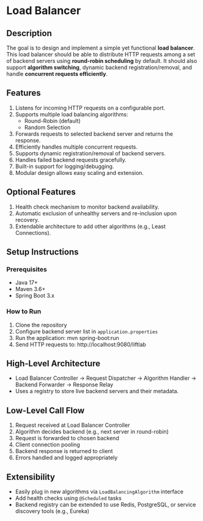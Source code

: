 # Load Balancer

## Description

The goal is to design and implement a simple yet functional **load balancer**. 
This load balancer should be able to distribute HTTP requests among a set of backend servers using **round-robin scheduling** by default. 
It should also support **algorithm switching**, dynamic backend registration/removal, and handle **concurrent requests efficiently**.

## Features

1. Listens for incoming HTTP requests on a configurable port.
2. Supports multiple load balancing algorithms:
    - Round-Robin (default)
    - Random Selection
3. Forwards requests to selected backend server and returns the response.
4. Efficiently handles multiple concurrent requests.
5. Supports dynamic registration/removal of backend servers.
6. Handles failed backend requests gracefully.
7. Built-in support for logging/debugging.
8. Modular design allows easy scaling and extension.

## Optional Features

1. Health check mechanism to monitor backend availability.
2. Automatic exclusion of unhealthy servers and re-inclusion upon recovery.
3. Extendable architecture to add other algorithms (e.g., Least Connections).

## Setup Instructions

### Prerequisites

- Java 17+
- Maven 3.6+
- Spring Boot 3.x

### How to Run

1. Clone the repository
2. Configure backend server list in `application.properties`
3. Run the application:
   mvn spring-boot:run
4. Send HTTP requests to:
   http://localhost:9080/liftlab

## High-Level Architecture

- Load Balancer Controller → Request Dispatcher → Algorithm Handler → Backend Forwarder → Response Relay
- Uses a registry to store live backend servers and their metadata.

## Low-Level Call Flow

1. Request received at Load Balancer Controller
2. Algorithm decides backend (e.g., next server in round-robin)
3. Request is forwarded to chosen backend
4. Client connection pooling
5. Backend response is returned to client
6. Errors handled and logged appropriately

## Extensibility

- Easily plug in new algorithms via `LoadBalancingAlgorithm` interface
- Add health checks using `@Scheduled` tasks
- Backend registry can be extended to use Redis, PostgreSQL, or service discovery tools (e.g., Eureka)
